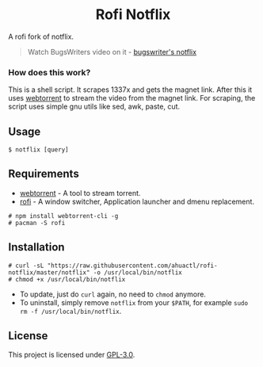 <h1 align="center">Rofi Notflix</h1>

A rofi fork of notflix.

> Watch BugsWriters video on it - [bugswriter's notflix](https://youtu.be/RFJCL9C46Mc)

### How does this work?

This is a shell script. It scrapes 1337x and gets the magnet link.
After this it uses [webtorrent](https://webtorrent.io/) to stream the video from the magnet link.
For scraping, the script uses simple gnu utils like sed, awk, paste, cut.

## Usage

```console
$ notflix [query]
```

## Requirements

* [webtorrent](https://webtorrent.io/) - A tool to stream torrent.
* [rofi](https://github.com/davatorium/rofi) - A window switcher, Application launcher and dmenu replacement.

```console
# npm install webtorrent-cli -g
# pacman -S rofi
```

## Installation

```console
# curl -sL "https://raw.githubusercontent.com/ahuactl/rofi-notflix/master/notflix" -o /usr/local/bin/notflix
# chmod +x /usr/local/bin/notflix
```
- To update, just do `curl` again, no need to `chmod` anymore.
- To uninstall, simply remove `notflix` from your `$PATH`, for example `sudo rm -f /usr/local/bin/notflix`.

## License
This project is licensed under [GPL-3.0](https://raw.githubusercontent.com/Illumina/licenses/master/gpl-3.0.txt).

